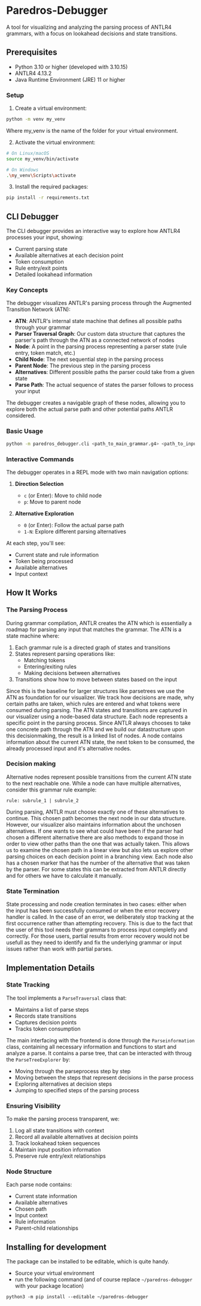 # Paredros-Debugger 

A tool for visualizing and analyzing the parsing process of ANTLR4 grammars, with a focus on lookahead decisions and state transitions.

## Prerequisites

- Python 3.10 or higher (developed with 3.10.15)
- ANTLR4 4.13.2
- Java Runtime Environment (JRE) 11 or higher

### Setup

1. Create a virtual environment:
```bash
python -m venv my_venv
```
Where my_venv is the name of the folder for your virtual environment.

2. Activate the virtual environment:
```bash
# On Linux/macOS
source my_venv/bin/activate

# On Windows
.\my_venv\Scripts\activate
```

3. Install the required packages:
```bash
pip install -r requirements.txt
```

## CLI Debugger

The CLI debugger provides an interactive way to explore how ANTLR4 processes your input, showing:
- Current parsing state
- Available alternatives at each decision point
- Token consumption
- Rule entry/exit points
- Detailed lookahead information

### Key Concepts

The debugger visualizes ANTLR's parsing process through the Augmented Transition Network (ATN):

- **ATN**: ANTLR's internal state machine that defines all possible paths through your grammar
- **Parser Traversal Graph**: Our custom data structure that captures the parser's path through the ATN as a connected network of nodes
- **Node**: A point in the parsing process representing a parser state (rule entry, token match, etc.)
- **Child Node**: The next sequential step in the parsing process
- **Parent Node**: The previous step in the parsing process
- **Alternatives**: Different possible paths the parser could take from a given state
- **Parse Path**: The actual sequence of states the parser follows to process your input

The debugger creates a navigable graph of these nodes, allowing you to explore both the actual parse path and other potential paths ANTLR considered.

### Basic Usage

```bash
python -m paredros_debugger.cli <path_to_main_grammar.g4> <path_to_input.txt>
```

### Interactive Commands

The debugger operates in a REPL mode with two main navigation options:

1. **Direction Selection**
   - `c` (or Enter): Move to child node
   - `p`: Move to parent node

2. **Alternative Exploration**
   - `0` (or Enter): Follow the actual parse path
   - `1-N`: Explore different parsing alternatives

At each step, you'll see:
- Current state and rule information
- Token being processed
- Available alternatives
- Input context


## How It Works

### The Parsing Process

During grammar compilation, ANTLR creates the ATN which is essentially a roadmap for parsing any input that matches the grammar. The ATN is a state machine where: 
 1. Each grammar rule is a directed graph of states and transitions
 2. States represent parsing operations like: 
    - Matching tokens
    - Entering/exiting rules
    - Making decisions between alternatives
 3. Transitions show how to move between states based on the input

Since this is the baseline for larger structures like parsetrees we use the ATN as foundation for our visualizer. We track how decisions are made, why certain paths are taken, which rules are entered and what tokens were consumed during parsing. The ATN states and transitions are captured in our visualizer using a node-based data structure. Each node represents a specific point in the parsing process. Since ANTLR always chooses to take one concrete path through the ATN and we build our datastructure upon this decisionmaking, the result is a linked list of nodes. A node contains information about the current ATN state, the next token to be consumed, the already processed input and it's alternative nodes. 


### Decision making

Alternative nodes represent possible transitions from the current ATN state to the next reachable one. While a node can have multiple alternatives, consider this grammar rule example:

```antlr4
rule: subrule_1 | subrule_2
```

During parsing, ANTLR must choose exactly one of these alternatives to continue. This chosen path becomes the next node in our data structure. However, our visualizer also maintains information about the unchosen alternatives. If one wants to see what could have been if the parser had chosen a different alternative there are also methods to expand those in order to view other paths than the one that was actually taken. This allows us to examine the chosen path in a linear view but also lets us explore other parsing choices on each decision point in a branching view. Each node also has a chosen marker that has the number of the alternative that was taken by the parser. For some states this can be extracted from ANTLR directly and for others we have to calculate it manually. 

### State Termination

State processing and node creation terminates in two cases: either when the input has been successfully consumed or when the error recovery handler is called. In the case of an error, we deliberately stop tracking at the first occurrence rather than attempting recovery. This is due to the fact that the user of this tool needs their grammars to process input completly and correctly. For those users, partial results from error recovery would not be usefull as they need to identify and fix the underlying grammar or input issues rather than work with partial parses. 


## Implementation Details

### State Tracking

The tool implements a `ParseTraversal` class that:
- Maintains a list of parse steps
- Records state transitions
- Captures decision points
- Tracks token consumption

The main interfacing with the frontend is done through the `Parseinformation` class, containing all necessary information and functions to start and analyze a parse. It contains a parse tree, that can be interacted with throug the `ParseTreeExplorer` by:
- Moving through the parseprocess step by step
- Moving between the steps that represent decisions in the parse process
- Exploring alternatives at decision steps
- Jumping to specified steps of the parsing process

### Ensuring Visibility

To make the parsing process transparent, we:

1. Log all state transitions with context
2. Record all available alternatives at decision points
3. Track lookahead token sequences
4. Maintain input position information
5. Preserve rule entry/exit relationships

### Node Structure

Each parse node contains:
- Current state information
- Available alternatives
- Chosen path
- Input context
- Rule information
- Parent-child relationships


## Installing for development
The package can be installed to be editable, which is quite handy.

+ Source your virtual environment
+ run the following command (and of course replace `~/paredros-debugger` with your package location)

```shell
python3 -m pip install --editable ~/paredros-debugger
```
